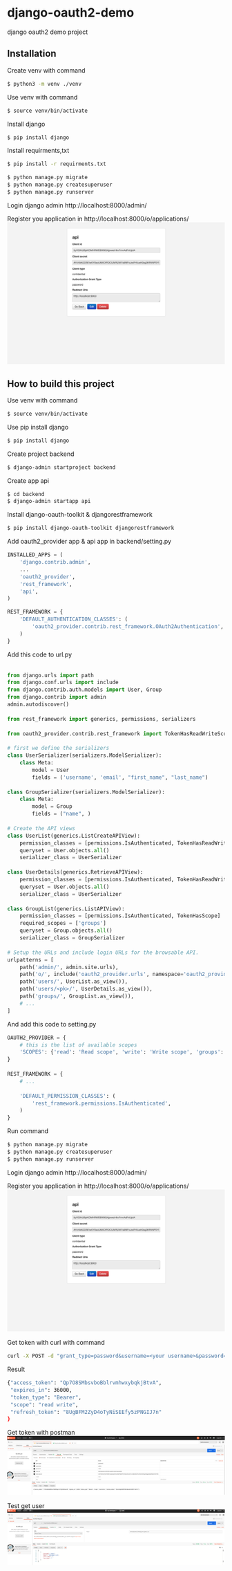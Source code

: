 # django-oauth2-demo

django oauth2 demo project

## Installation

Create venv with command

```bash
$ python3 -m venv ./venv
```

Use venv with command

```bash
$ source venv/bin/activate
```

Install django

```bash
$ pip install django
```

Install requirments,txt

```bash
$ pip install -r requirments.txt
```

```bash
$ python manage.py migrate
$ python manage.py createsuperuser
$ python manage.py runserver
```

Login django admin http://localhost:8000/admin/

Register you application in http://localhost:8000/o/applications/
![image info](register.png)

## How to build this project

Use venv with command

```bash
$ source venv/bin/activate
```

Use pip install django

```bash
$ pip install django
```

Create project backend

```bash
$ django-admin startproject backend
```

Create app api

```bash
$ cd backend
$ django-admin startapp api
```

Install django-oauth-toolkit & djangorestframework

```bash
$ pip install django-oauth-toolkit djangorestframework
```

Add oauth2_provider app & api app in backend/setting.py

```python
INSTALLED_APPS = (
    'django.contrib.admin',
    ...
    'oauth2_provider',
    'rest_framework',
    'api',
)
```

```python
REST_FRAMEWORK = {
    'DEFAULT_AUTHENTICATION_CLASSES': (
        'oauth2_provider.contrib.rest_framework.OAuth2Authentication',
    )
}
```

Add this code to url.py

```python

from django.urls import path
from django.conf.urls import include
from django.contrib.auth.models import User, Group
from django.contrib import admin
admin.autodiscover()

from rest_framework import generics, permissions, serializers

from oauth2_provider.contrib.rest_framework import TokenHasReadWriteScope, TokenHasScope

# first we define the serializers
class UserSerializer(serializers.ModelSerializer):
    class Meta:
        model = User
        fields = ('username', 'email', "first_name", "last_name")

class GroupSerializer(serializers.ModelSerializer):
    class Meta:
        model = Group
        fields = ("name", )

# Create the API views
class UserList(generics.ListCreateAPIView):
    permission_classes = [permissions.IsAuthenticated, TokenHasReadWriteScope]
    queryset = User.objects.all()
    serializer_class = UserSerializer

class UserDetails(generics.RetrieveAPIView):
    permission_classes = [permissions.IsAuthenticated, TokenHasReadWriteScope]
    queryset = User.objects.all()
    serializer_class = UserSerializer

class GroupList(generics.ListAPIView):
    permission_classes = [permissions.IsAuthenticated, TokenHasScope]
    required_scopes = ['groups']
    queryset = Group.objects.all()
    serializer_class = GroupSerializer

# Setup the URLs and include login URLs for the browsable API.
urlpatterns = [
    path('admin/', admin.site.urls),
    path('o/', include('oauth2_provider.urls', namespace='oauth2_provider')),
    path('users/', UserList.as_view()),
    path('users/<pk>/', UserDetails.as_view()),
    path('groups/', GroupList.as_view()),
    # ...
]
```

And add this code to setting.py

```python
OAUTH2_PROVIDER = {
    # this is the list of available scopes
    'SCOPES': {'read': 'Read scope', 'write': 'Write scope', 'groups': 'Access to your groups'}
}

REST_FRAMEWORK = {
    # ...

    'DEFAULT_PERMISSION_CLASSES': (
        'rest_framework.permissions.IsAuthenticated',
    )
}
```

Run command

```bash
$ python manage.py migrate
$ python manage.py createsuperuser
$ python manage.py runserver
```

Login django admin http://localhost:8000/admin/

Register you application in http://localhost:8000/o/applications/
![image info](register.png)

Get token with curl with command

```bash
curl -X POST -d "grant_type=password&username=<your username>&password=<your password>" -u "Client_id:Client_secret" http://localhost:8000/o/token/
```

Result

```bash
{"access_token": "Qp7O8SMbsvboBblrvmhwxybqkjBtvA",
 "expires_in": 36000,
 "token_type": "Bearer",
 "scope": "read write",
 "refresh_token": "8UgBFM2ZyD4oTyNiSEEfy5zPNGIJ7n"
}
```

Get token with postman
![image info](postman.png)

Test get user
![image info](getuser.png)
